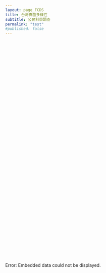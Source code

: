 ```yaml
---
layout: page_FCDS
title: 台灣真菌多樣性
subtitle: 公民科學調查
permalink: "test"
#published: false
---
```

<object data="https://script.google.com/macros/s/AKfycby9FmEauFpLW23nLJxxcxFUBMXOx4C8cQABW-INU1eeKRvF-3rS4iMBevjmgmD-kzkmeA/exec" width="100%" height="700">
    <embed src="https://script.google.com/macros/s/AKfycby9FmEauFpLW23nLJxxcxFUBMXOx4C8cQABW-INU1eeKRvF-3rS4iMBevjmgmD-kzkmeA/exec" width="100%" height="700"></embed>
    Error: Embedded data could not be displayed.
</object>
